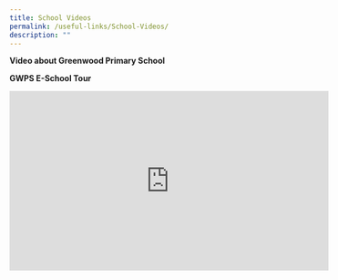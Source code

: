 ```yaml
---
title: School Videos
permalink: /useful-links/School-Videos/
description: ""
---
```

**Video about Greenwood Primary School**

**GWPS E-School Tour**

<iframe width="560" height="315" src="https://www.youtube.com/embed/1zKpjPYqOMg" title="YouTube video player" frameborder="0" allow="accelerometer; autoplay; clipboard-write; encrypted-media; gyroscope; picture-in-picture" allowfullscreen></iframe>